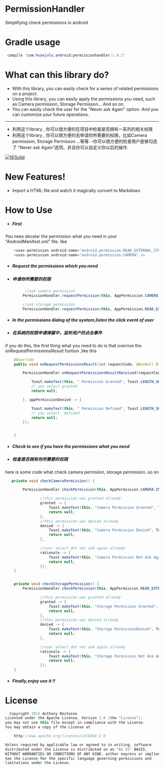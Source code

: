 # PermissionHandler

Simplifying check permissions in android


# Gradle usage

``` java
 compile 'com.huanjulu.android:permissionhandler:1.0.2'
```

# What can this library do?

 - With this library, you can easily check for a series of related permissions on a project.
 - Using this library, you can easily apply the permissions you need, such as Camera permission, Storage Permisson... And so on.
 - You can easily check the user for the "Never ask Again" option. And you can customize your future operations.
 
----

 - 利用这个library , 你可以很方便的在项目中检查是否拥有一系列的相关权限
 - 利用这个library , 你可以很方便的去申请你所需要的权限，比如Camera permission, Storage Permisson ...等等.
 -你可以很方便的检查用户是够勾选了 “Never ask Again”选项。并且你可以自定义你以后的操作.



[![N|Solid](https://cldup.com/dTxpPi9lDf.thumb.png)](https://nodesource.com/products/nsolid)



# New Features!

  - Import a HTML file and watch it magically convert to Markdown
  

# How to Use

-  ##### First
You nees decelar the permission what you need in your "AndroidManifest.xml" file. like
``` java
    <uses-permission android:name="android.permission.READ_EXTERNAL_STORAGE" />
    <uses-permission android:name="android.permission.CAMERA" />
```

-  ##### Request the permissions which you need
-  ##### 申请你所需要的权限
``` java
         //ask camera permission
        PermissionHandler.requestPermission(this, AppPermission.CAMERA.INSTANCE);
```
``` java
        //ask storage permission
        PermissionHandler.requestPermission(this, AppPermission.READ_EXTERNAL_STORAGE.INSTANCE);
```
-  ##### In the permissions dialog of the system,listen the click event of user
-  ##### 在系统的权限申请弹窗中，监听用户的点击事件

if you do this, the first thing what you need to do is that overrive the onRequestPermissionsResult funtion ,like this 
``` java
    @Override
    public void onRequestPermissionsResult(int requestCode, @NonNull String[] permissions, @NonNull int[] grantResults) {

        PermissionHandler.onRequestPermissionsResultReceived(requestCode, permissions, grantResults, appPermissionGranted -> {

            Toast.makeText(this, " Permission Granted", Toast.LENGTH_SHORT).show();
            // you select granted
            return null;

        }, appPermissionDenied -> {

            Toast.makeText(this, " Permission Defined", Toast.LENGTH_SHORT).show();
            // you select  defined
            return null;
        });


    }
```



-  ##### Check to see if you have the permissions what you need
-  ##### 检查是否拥有你所需要的权限

here is some code what check camera permsiion, storage permission..so on 
``` java
   private void checkCameraPermission() {

        PermissionHandler.checkPermission(this, AppPermission.CAMERA.INSTANCE,

                //this permission was granted already
                granted -> {
                    Toast.makeText(this, "Camera Permission Granted", Toast.LENGTH_SHORT).show();
                    return null;
                },
                //this permission was denied already
                denied -> {
                    Toast.makeText(this, "Camera Permission Denied", Toast.LENGTH_SHORT).show();
                    return null;
                },

                //user select dot not ask again already
                rationale -> {
                    Toast.makeText(this, "Camera Permission Not Ask Again", Toast.LENGTH_SHORT).show();
                    return null;
                });
    }
```
``` java

    private void checkStoragePermission() {
        PermissionHandler.checkPermission(this, AppPermission.READ_EXTERNAL_STORAGE.INSTANCE,

                //this permission was granted already
                granted -> {
                    Toast.makeText(this, "Storage Permission Granted", Toast.LENGTH_SHORT).show();
                    return null;
                },
                //this permission was denied already
                denied -> {
                    Toast.makeText(this, "Storage PermissionDenied", Toast.LENGTH_SHORT).show();
                    return null;
                },

                //user select dot not ask again already
                rationale -> {
                    Toast.makeText(this, "Storage Permission Not Ask Again", Toast.LENGTH_SHORT).show();
                    return null;
                });
    }
```
-  ##### Finally,enjoy use it !!



# License
``` java
  Copyright 2015 Anthony Restaino
Licensed under the Apache License, Version 2.0 (the "License");
you may not use this file except in compliance with the License.
You may obtain a copy of the License at

    http://www.apache.org/licenses/LICENSE-2.0

Unless required by applicable law or agreed to in writing, software
distributed under the License is distributed on an "AS IS" BASIS,
WITHOUT WARRANTIES OR CONDITIONS OF ANY KIND, either express or implied.
See the License for the specific language governing permissions and
limitations under the License.
```
